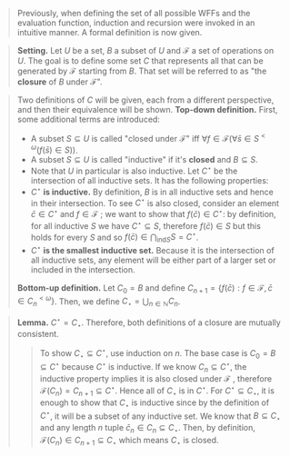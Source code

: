 > Previously, when defining the set of all possible WFFs and the evaluation function, induction and recursion were invoked in an intuitive manner. A formal definition is now given.

> **Setting.** Let $U$ be a set, $B$ a subset of $U$ and $\mathcal F$ a set of operations on $U$.
> The goal is to define some set $C$ that represents all that can be generated by $\mathcal F$ starting from $B$. That set will be referred to as "the **closure** of $B$ under $\mathcal F$".

> Two definitions of $C$ will be given, each from a different perspective, and then their equivalence will be shown.
> **Top-down definition.** First, some additional terms are introduced:
> - A subset $S \subseteq U$ is called "closed under $\mathcal F$" iff $\forall f \in \mathcal F (\forall \bar s \in S^{<\omega}(f(\bar s)\in S))$.
> - A subset $S \subseteq U$ is called "inductive" if it's **closed** and $B \subseteq S$.
> - Note that $U$ in particular is also inductive.
> Let $C^\star$ be the intersection of all inductive sets. It has the following properties:
> - $C^\star$ **is inductive.** By definition, $B$ is in all inductive sets and hence in their intersection. To see $C^\star$ is also closed, consider an element $\bar c \in C^\star$ and $f \in \mathcal F$ ; we want to show that $f(\bar c) \in C^\star$: by definition, for all inductive $S$ we have $C^\star \subseteq S$, therefore $f(\bar c) \in S$ but this holds for every $S$ and so $f(\bar c) \in \bigcap_{\text{ind}S} S = C^\star$.
> - $C^\star$ **is the smallest inductive set.** Because it is the intersection of all inductive sets, any element will be either part of a larger set or included in the intersection.
> 
> **Bottom-up definition.** Let $C_0 = B$ and define $C_{n+1}=\{f(\bar c) : f\in\mathcal F, \bar c \in C^{<\omega}_n\}$. Then, we define $C_\star = \bigcup_{n\in \mathbb N}C_n$.

> **Lemma.** $C^\star = C_\star$. Therefore, both definitions of a closure are mutually consistent.
> > To show $C_\star \subseteq C^\star$, use induction on $n$. The base case is $C_0 = B \subseteq C^\star$ because $C^\star$ is inductive. If we know $C_n \subseteq C^\star$, the inductive property implies it is also closed under $\mathcal F$ , therefore $\mathcal F(C_n) = C_{n+1} \subseteq C^\star$. Hence all of $C_\star$ is in $C^\star$.
> For $C^\star \subseteq C_\star$, it is enough to show that $C_\star$ is inductive since by the definition of $C^\star$, it will be a subset of any inductive set. We know that $B \subseteq C_\star$ and any length $n$ tuple $\bar c_n \in C_n \subseteq C_\star$. Then, by definition, $\mathcal F(C_n) \in C_{n+1} \subseteq C_\star$ which means $C_\star$ is closed.